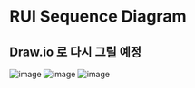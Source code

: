 # RUI Sequence Diagram

## Draw.io 로 다시 그릴 예정

![image](https://github.com/user-attachments/assets/b6ee2593-cd0f-460d-8760-8a9251fc9fca)
![image](https://github.com/user-attachments/assets/4f1d776b-eca4-4679-b5b6-c3743bde7db9)
![image](https://github.com/user-attachments/assets/b7f14e49-8a0f-4db6-8b86-d524b3e8d76a)

